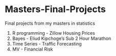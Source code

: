 # Masters-Final-Projects
Final projects from my masters in statistics

1. R programming - Zillow Housing Prices
2. Bayes - Eliud Kipchoge’s Sub 2 Hour Marathon
3. Time Series - Traffic Forecasting
4. MV - Financial Risk
